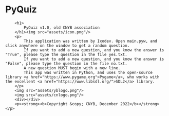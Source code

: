 # PyQuiz
        <h1>
            PyQuiz v1.0, old CNYB association
        </h1><img src="assets/icon.png"/>
        <p>
            This application was written by Ixodev. Open main.pyw, and click anywhere on the window to get a random question.
            If you want to add a new question, and you know the answer is "True", please type the question in the file yes.txt.
            If you want to add a new question, and you know the answer is "False", please type the question in the file no.txt.
            A new question MUST begin with a new line.
            This app was written in Python, and uses the open-source library <a href="https://www.pygame.org">Pygame</a>, who works with the excellent <a href="https://www.libsdl.org/">SDL2</a> library.
        </p>
        <img src="assets/yblogo.png"/>
        <img src="assets/cnlogo.png"/>
        <div></div>
        <p><strong><b>Copyright &copy; CNYB, December 2022</b></strong></p>
